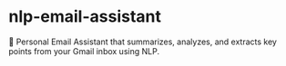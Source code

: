 # nlp-email-assistant
📧 Personal Email Assistant that summarizes, analyzes, and extracts key points from your Gmail inbox using NLP.
